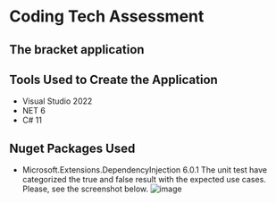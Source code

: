 # Coding Tech Assessment 
## The bracket application

## Tools Used to Create the Application 
* Visual Studio 2022
* NET 6
* C# 11

## Nuget Packages Used
* Microsoft.Extensions.DependencyInjection 6.0.1
The unit test have categorized the true and false result with the expected use cases.
Please, see the screenshot below.
![image](https://github.com/jindeveloper/Coding_Tech_Assessment/assets/39805502/3420bf54-3e6f-4d8b-844c-6aebdcfc7f20)
